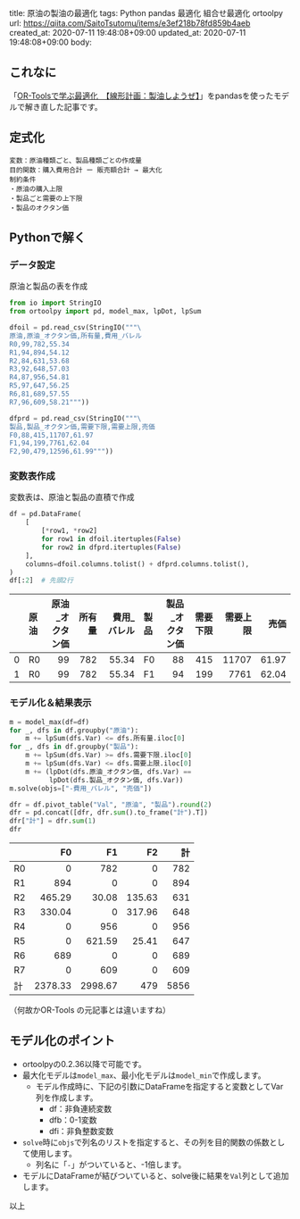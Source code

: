 title: 原油の製油の最適化
tags: Python pandas 最適化 組合せ最適化 ortoolpy
url: https://qiita.com/SaitoTsutomu/items/e3ef218b78fd859b4aeb
created_at: 2020-07-11 19:48:08+09:00
updated_at: 2020-07-11 19:48:08+09:00
body:

## これなに

「[OR-Toolsで学ぶ最適化　【線形計画：製油しようぜ】](https://qiita.com/e-yudana/items/289f49b9fff1167ac26a)」をpandasを使ったモデルで解き直した記事です。

## 定式化

```
変数：原油種類ごと、製品種類ごとの作成量
目的関数：購入費用合計 ー 販売額合計 → 最大化
制約条件
・原油の購入上限
・製品ごと需要の上下限
・製品のオクタン価
```

## Pythonで解く

### データ設定

原油と製品の表を作成

```py
from io import StringIO
from ortoolpy import pd, model_max, lpDot, lpSum

dfoil = pd.read_csv(StringIO("""\
原油,原油_オクタン価,所有量,費用_バレル
R0,99,782,55.34
R1,94,894,54.12
R2,84,631,53.68
R3,92,648,57.03
R4,87,956,54.81
R5,97,647,56.25
R6,81,689,57.55
R7,96,609,58.21"""))

dfprd = pd.read_csv(StringIO("""\
製品,製品_オクタン価,需要下限,需要上限,売価
F0,88,415,11707,61.97
F1,94,199,7761,62.04
F2,90,479,12596,61.99"""))
```

### 変数表作成

変数表は、原油と製品の直積で作成

```py
df = pd.DataFrame(
    [
        [*row1, *row2]
        for row1 in dfoil.itertuples(False)
        for row2 in dfprd.itertuples(False)
    ],
    columns=dfoil.columns.tolist() + dfprd.columns.tolist(),
)
df[:2]  # 先頭2行
```

|    | 原油   |   原油_オクタン価 |   所有量 |   費用_バレル | 製品   |   製品_オクタン価 |   需要下限 |   需要上限 |   売価 |
|---:|:-------|------------------:|---------:|--------------:|:-------|------------------:|-----------:|-----------:|-------:|
|  0 | R0     |                99 |      782 |         55.34 | F0     |                88 |        415 |      11707 |  61.97 |
|  1 | R0     |                99 |      782 |         55.34 | F1     |                94 |        199 |       7761 |  62.04 |


### モデル化＆結果表示

```py
m = model_max(df=df)
for _, dfs in df.groupby("原油"):
    m += lpSum(dfs.Var) <= dfs.所有量.iloc[0]
for _, dfs in df.groupby("製品"):
    m += lpSum(dfs.Var) >= dfs.需要下限.iloc[0]
    m += lpSum(dfs.Var) <= dfs.需要上限.iloc[0]
    m += (lpDot(dfs.原油_オクタン価, dfs.Var) ==
          lpDot(dfs.製品_オクタン価, dfs.Var))
m.solve(objs=["-費用_バレル", "売価"])

dfr = df.pivot_table("Val", "原油", "製品").round(2)
dfr = pd.concat([dfr, dfr.sum().to_frame("計").T])
dfr["計"] = dfr.sum(1)
dfr
```

|    |      F0 |      F1 |     F2 |   計 |
|:---|--------:|--------:|-------:|-----:|
| R0 |    0    |  782    |   0    |  782 |
| R1 |  894    |    0    |   0    |  894 |
| R2 |  465.29 |   30.08 | 135.63 |  631 |
| R3 |  330.04 |    0    | 317.96 |  648 |
| R4 |    0    |  956    |   0    |  956 |
| R5 |    0    |  621.59 |  25.41 |  647 |
| R6 |  689    |    0    |   0    |  689 |
| R7 |    0    |  609    |   0    |  609 |
| 計 | 2378.33 | 2998.67 | 479    | 5856 |

（何故かOR-Tools の元記事とは違いますね）

## モデル化のポイント

- ortoolpyの0.2.36以降で可能です。
- 最大化モデルは`model_max`、最小化モデルは`model_min`で作成します。
    - モデル作成時に、下記の引数にDataFrameを指定すると変数としてVar列を作成します。
        - df：非負連続変数
        - dfb：0-1変数
        - dfi：非負整数変数
- `solve`時に`objs`で列名のリストを指定すると、その列を目的関数の係数として使用します。
    - 列名に「`-`」がついていると、-1倍します。
- モデルにDataFrameが結びついていると、solve後に結果を`Val`列として追加します。

以上


